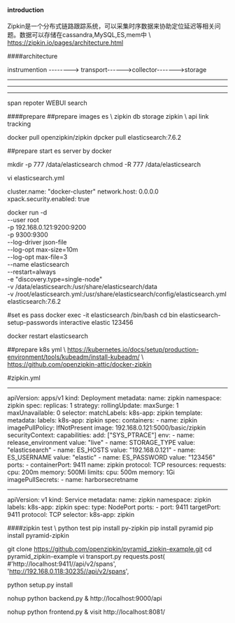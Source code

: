 #### introduction
Zipkin是一个分布式链路跟踪系统，可以采集时序数据来协助定位延迟等相关问题。数据可以存储在cassandra,MySQL,ES,mem中
\\ https://zipkin.io/pages/architecture.html


####architecture

instrumention --------> transport------>collector------->storage
-         -                                           -     -
-         -                                          -      -
-         -                                        -        -
span   repoter                                 WEBUI      search



####prepare
##prepare images
es      \\ zipkin db storage
zipkin  \\ api link tracking

docker pull openzipkin/zipkin
dpcker pull elasticsearch:7.6.2

##prepare start es server by docker


mkdir -p 777 /data/elasticsearch
chmod -R 777 /data/elasticsearch

vi elasticsearch.yml

cluster.name: "docker-cluster"
network.host: 0.0.0.0
xpack.security.enabled: true


docker run -d \
    --user root \
    -p 192.168.0.121:9200:9200 \
    -p 9300:9300 \
    --log-driver json-file \
    --log-opt max-size=10m \
    --log-opt max-file=3 \
    --name elasticsearch \
    --restart=always \
    -e "discovery.type=single-node" \
    -v /data/elasticsearch:/usr/share/elasticsearch/data \
   -v /root/elasticsearch.yml:/usr/share/elasticsearch/config/elasticsearch.yml \
    elasticsearch:7.6.2

#set es pass
docker exec -it elasticsearch /bin/bash
cd bin
elasticsearch-setup-passwords interactive
elastic
123456

docker restart elasticsearch


##prepare k8s yml
\\ https://kubernetes.io/docs/setup/production-environment/tools/kubeadm/install-kubeadm/
\\ https://github.com/openzipkin-attic/docker-zipkin


#zipkin.yml

---
apiVersion: apps/v1
kind: Deployment
metadata:
  name: zipkin
  namespace: zipkin
spec:
  replicas: 1
  strategy:
    rollingUpdate:
      maxSurge: 1
      maxUnavailable: 0
  selector:
    matchLabels:
      k8s-app: zipkin
  template:
    metadata:
      labels:
        k8s-app: zipkin
    spec:
      containers:
      - name: zipkin
        imagePullPolicy: IfNotPresent
        image: 192.168.0.121:5000/basic/zipkin
        securityContext:
          capabilities:
            add: ["SYS_PTRACE"]
        env:
        - name: release_environment
          value: "live"
        - name: STORAGE_TYPE
          value: "elasticsearch"
        - name: ES_HOSTS
          value: "192.168.0.121"
        - name: ES_USERNAME
          value: "elastic"
        - name: ES_PASSWORD
          value: "123456"
        ports:
          - containerPort: 9411
            name: zipkin
            protocol: TCP
        resources:
          requests:
            cpu: 200m
            memory: 500Mi
          limits:
            cpu: 500m
            memory: 1Gi
      imagePullSecrets:
        - name: harborsecretname

---
apiVersion: v1
kind: Service
metadata:
  name: zipkin
  namespace: zipkin
  labels:
    k8s-app: zipkin
spec:
  type: NodePort
  ports:
    - port: 9411
      targetPort: 9411
      protocol: TCP
  selector:
    k8s-app: zipkin


####zipkin test
\\ python test
pip install py-zipkin
pip install pyramid
pip install pyramid-zipkin

git clone https://github.com/openzipkin/pyramid_zipkin-example.git
cd pyramid_zipkin-example
vi transport.py
        requests.post(
        #'http://localhost:9411//api/v2/spans',
        'http://192.168.0.118:30235//api/v2/spans',

python setup.py install


nohup python backend.py &
http://localhost:9000/api

nohup python frontend.py &
visit http://localhost:8081/

